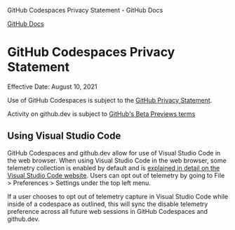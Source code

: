 GitHub Codespaces Privacy Statement - GitHub Docs

[](/en)[GitHub Docs](/en)

GitHub Codespaces Privacy Statement
==========

Effective Date: August 10, 2021

Use of GitHub Codespaces is subject to the [GitHub Privacy Statement](/en/github/site-policy/github-privacy-statement).

Activity on github.dev is subject to [GitHub's Beta Previews terms](/en/github/site-policy/github-terms-of-service#j-beta-previews)

[](#using-visual-studio-code)Using Visual Studio Code
----------

GitHub Codespaces and github.dev allow for use of Visual Studio Code in the web browser. When using Visual Studio Code in the web browser, some telemetry collection is enabled by default and is [explained in detail on the Visual Studio Code website](https://code.visualstudio.com/docs/getstarted/telemetry). Users can opt out of telemetry by going to File \> Preferences \> Settings under the top left menu.

If a user chooses to opt out of telemetry capture in Visual Studio Code while inside of a codespace as outlined, this will sync the disable telemetry preference across all future web sessions in GitHub Codespaces and github.dev.
